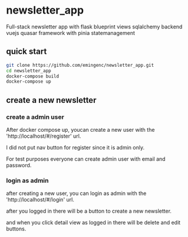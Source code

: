 # newsletter_app
Full-stack  newsletter app with flask blueprint views sqlalchemy backend  vuejs quasar framework with pinia statemanagement

## quick start

```bash
git clone https://github.com/emingenc/newsletter_app.git
cd newsletter_app
docker-compose build
docker-compose up
```

## create a new newsletter

### create a admin user

After docker compose up, youcan create a new user with the 'http://localhost/#/register' url.

I did not put nav button for register since it is admin only.

For test purposes everyone can create admin user with email and password.


### login as admin


after creating a new user, you can login as admin with the 'http://localhost/#/login' url.

after you logged in there will be a button to create a new newsletter. 

and when you click detail view as logged in there will be  delete and edit buttons.

